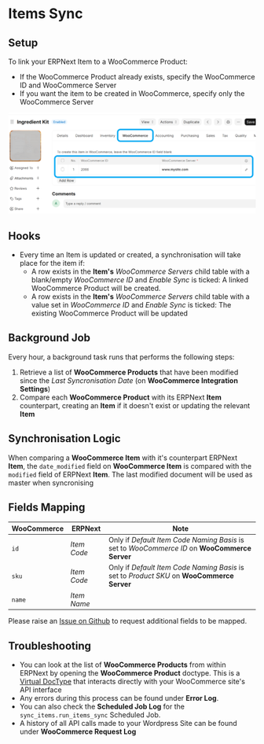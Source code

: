 # Items Sync

## Setup

To link your ERPNext Item to a WooCommerce Product:
- If the WooCommerce Product already exists, specify the WooCommerce ID and WooCommerce Server
- If you want the item to be created in WooCommerce, specify only the WooCommerce Server

![Linking an item](../images/item-link.png)

## Hooks

- Every time an Item is updated or created, a synchronisation will take place for the item if:
  -  A row exists in the **Item's** *WooCommerce Servers* child table with a blank/empty *WooCommerce ID* and *Enable Sync* is ticked: A linked WooCommerce Product will be created.
  -  A row exists in the **Item's** *WooCommerce Servers* child table with a value set in *WooCommerce ID* and *Enable Sync* is ticked: The existing WooCommerce Product will be updated

## Background Job

Every hour, a background task runs that performs the following steps:
1. Retrieve a list of **WooCommerce Products** that have been modified since the *Last Syncronisation Date* (on **WooCommerce Integration Settings**) 
2. Compare each **WooCommerce Product** with its ERPNext **Item** counterpart, creating an **Item** if it doesn't exist or updating the relevant **Item**

## Synchronisation Logic
When comparing a **WooCommerce Item** with it's counterpart ERPNext **Item**, the `date_modified` field on **WooCommerce Item** is compared with the `modified` field of ERPNext **Item**. The last modified document will be used as master when syncronising

## Fields Mapping

| WooCommerce | ERPNext     | Note                                                                                          |
| ----------- | ----------- | --------------------------------------------------------------------------------------------- |
| `id`        | *Item Code* | Only if *Default Item Code Naming Basis* is set to *WooCommerce ID* on **WooCommerce Server** |
| `sku`       | *Item Code* | Only if *Default Item Code Naming Basis* is set to *Product SKU* on **WooCommerce Server**    |
| `name`      | *Item Name* |                                                                                               |

Please raise an [Issue on Github](https://github.com/dvdl16/woocommerce_fusion/issues) to request additional fields to be mapped.

## Troubleshooting
- You can look at the list of **WooCommerce Products** from within ERPNext by opening the **WooCommerce Product** doctype. This is a [Virtual DocType](https://frappeframework.com/docs/v15/user/en/basics/doctypes/virtual-doctype) that interacts directly with your WooCommerce site's API interface
- Any errors during this process can be found under **Error Log**.
- You can also check the **Scheduled Job Log** for the `sync_items.run_items_sync` Scheduled Job.
- A history of all API calls made to your Wordpress Site can be found under **WooCommerce Request Log**

